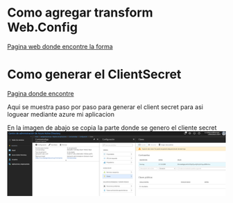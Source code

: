﻿# Como agregar transform Web.Config 

[Pagina web donde encontre la forma](https://www.c-sharpcorner.com/article/transform-web-config-file-while-deploying-the-web-application-project/)

# Como generar el ClientSecret

[Pagina donde encontre](https://docs.microsoft.com/en-us/azure/azure-resource-manager/resource-group-create-service-principal-portal)

Aqui se muestra paso por paso para generar el client secret para asi loguear mediante azure mi aplicacion

En la imagen de abajo se copia la parte donde se genero el cliente secret
![Client Secret Azure](mdImages/ClientSecretAzure.png)